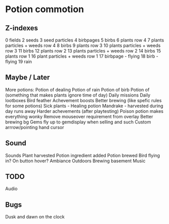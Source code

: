 # Potion commotion

## Z-indexes

0 fields
2 seeds
3 seed particles
4 birbpages
5 birbs
6 plants row 4
7 plants particles + weeds row 4
8 birbs
9 plants row 3
10 plants particles + weeds row 3
11 birbs
12 plants row 2
13 plants particles + weeds row 2
14 birbs
15 plants row 1
16 plant particles + weeds row 1
17 birbpage - flying
18 birb - flying
19 rain

## Maybe / Later

More potions:
    Potion of dealing
    Potion of rain
    Potion of birb
    Potion of (something that makes plants ignore time of day)
Daily missions
Daily lootboxes
Bird feather
Achevement boosts
Better brewing (like spefic rules for some potions)
Sick plants - Healing potion
Mandrake - harvested during day runs away
Harder achevements (after playtesting)
Poison potion makes everything wonky
Remove mouseover requirement from overlay
Better brewing bg
Gems fly up to gemdisplay when selling and such
Custom arrrow/pointing hand cursor

## Sound

Sounds
    Plant harvested
    Potion ingredient added
    Potion brewed
    Bird flying in?
    On button hover?
Ambiance
    Outdoors
    Brewing basement
Music

## TODO

Audio

## Bugs

Dusk and dawn on the clock

